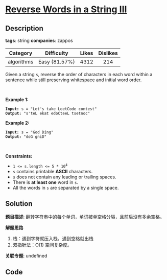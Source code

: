 # [Reverse Words in a String III](https://leetcode.com/problems/reverse-words-in-a-string-iii/description/)

## Description

**tags**: string
**companies**: zappos

| Category | Difficulty | Likes | Dislikes |
| :------: | :--------: | :---: | :------: |
| algorithms | Easy (81.57%) | 4312 | 214 |

<p>Given a string <code>s</code>, reverse the order of characters in each word within a sentence while still preserving whitespace and initial word order.</p>

<p>&nbsp;</p>
<p><strong class="example">Example 1:</strong></p>
<pre><code><strong>Input:</strong> s = "Let's take LeetCode contest"
<strong>Output:</strong> "s'teL ekat edoCteeL tsetnoc"</code></pre><p><strong class="example">Example 2:</strong></p>
<pre><code><strong>Input:</strong> s = "God Ding"
<strong>Output:</strong> "doG gniD"</code></pre>
<p>&nbsp;</p>
<p><strong>Constraints:</strong></p>

<ul>
	<li><code>1 &lt;= s.length &lt;= 5 * 10<sup>4</sup></code></li>
	<li><code>s</code> contains printable <strong>ASCII</strong> characters.</li>
	<li><code>s</code> does not contain any leading or trailing spaces.</li>
	<li>There is <strong>at least one</strong> word in <code>s</code>.</li>
	<li>All the words in <code>s</code> are separated by a single space.</li>
</ul>



## Solution

**题目描述**: 翻转字符串中的每个单词，单词被单空格分隔，且前后没有多余空格。

**解题思路**

1. 栈：遇到字符就压入栈，遇到空格就出栈
2. 双指针法：O(1) 空间复杂度。

**关联专题**: undefined

## Code